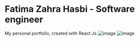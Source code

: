 # Fatima Zahra Hasbi - Software engineer
My personal portfolio, created with React Js
![image](https://user-images.githubusercontent.com/63150702/223163558-bf0f0255-1943-44ed-a882-51c8d26dab9d.png)
![image](https://user-images.githubusercontent.com/63150702/223164021-20bd138f-0e10-4864-980e-5a398cb8f693.png)
